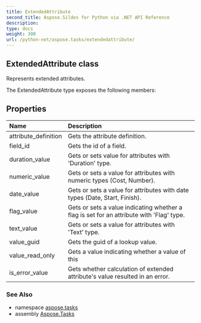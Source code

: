 ```yaml
---
title: ExtendedAttribute
second_title: Aspose.Sildes for Python via .NET API Reference
description: 
type: docs
weight: 300
url: /python-net/aspose.tasks/extendedattribute/
---
```


## ExtendedAttribute class

Represents extended attributes.

The ExtendedAttribute type exposes the following members:
## Properties
| Name | Description |
| :- | :- |
|attribute_definition|Gets the attribute definition.|
|field_id|Gets the id of a field.|
|duration_value|Gets or sets value for attributes with 'Duration' type.|
|numeric_value|Gets or sets a value for attributes with numeric types (Cost, Number).|
|date_value|Gets or sets a value for attributes with date types (Date, Start, Finish).|
|flag_value|Gets or sets a value indicating whether a flag is set for an attribute with 'Flag' type.|
|text_value|Gets or sets a value for attributes with 'Text' type.|
|value_guid|Gets the guid of a lookup value.|
|value_read_only|Gets a value indicating whether a value of this|
|is_error_value|Gets whether calculation of extended attribute's value resulted in an error.|

### See Also

* namespace [aspose.tasks](/tasks/python-net/aspose.tasks/)
* assembly [Aspose.Tasks](/tasks/python-net/)

